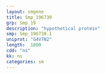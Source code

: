 ```yaml
---
layout: smgene
title: Smp_196730
grp: Smp_19
description: "hypothetical protein"
smp: Smp_196730.1
uniprot: "G4V7N2"
length:  1800
cdd: "ns"
kk: ns
categories: sm
---
```

